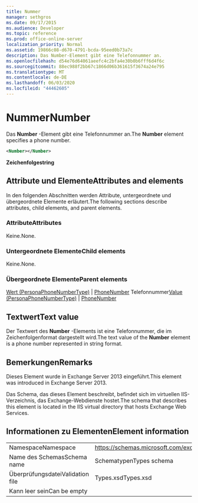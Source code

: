 ```yaml
---
title: Nummer
manager: sethgros
ms.date: 09/17/2015
ms.audience: Developer
ms.topic: reference
ms.prod: office-online-server
localization_priority: Normal
ms.assetid: 19866c08-d670-4791-bcda-95eed0b73a7c
description: Das Number-Element gibt eine Telefonnummer an.
ms.openlocfilehash: d54e76d64061aeefc4c2bfa4e30b0b6fff6d4f6c
ms.sourcegitcommit: 88ec988f2bb67c1866d06b361615f3674a24e795
ms.translationtype: MT
ms.contentlocale: de-DE
ms.lasthandoff: 06/03/2020
ms.locfileid: "44462605"
---
```

# <a name="number"></a><span data-ttu-id="bf65a-103">Nummer</span><span class="sxs-lookup"><span data-stu-id="bf65a-103">Number</span></span>

<span data-ttu-id="bf65a-104">Das **Number** -Element gibt eine Telefonnummer an.</span><span class="sxs-lookup"><span data-stu-id="bf65a-104">The **Number** element specifies a phone number.</span></span> 
  
```XML
<Number></Number>
```

 <span data-ttu-id="bf65a-105">**Zeichenfolge**</span><span class="sxs-lookup"><span data-stu-id="bf65a-105">**string**</span></span>
## <a name="attributes-and-elements"></a><span data-ttu-id="bf65a-106">Attribute und Elemente</span><span class="sxs-lookup"><span data-stu-id="bf65a-106">Attributes and elements</span></span>

<span data-ttu-id="bf65a-107">In den folgenden Abschnitten werden Attribute, untergeordnete und übergeordnete Elemente erläutert.</span><span class="sxs-lookup"><span data-stu-id="bf65a-107">The following sections describe attributes, child elements, and parent elements.</span></span>
  
### <a name="attributes"></a><span data-ttu-id="bf65a-108">Attribute</span><span class="sxs-lookup"><span data-stu-id="bf65a-108">Attributes</span></span>

<span data-ttu-id="bf65a-109">Keine.</span><span class="sxs-lookup"><span data-stu-id="bf65a-109">None.</span></span>
  
### <a name="child-elements"></a><span data-ttu-id="bf65a-110">Untergeordnete Elemente</span><span class="sxs-lookup"><span data-stu-id="bf65a-110">Child elements</span></span>

<span data-ttu-id="bf65a-111">Keine.</span><span class="sxs-lookup"><span data-stu-id="bf65a-111">None.</span></span>
  
### <a name="parent-elements"></a><span data-ttu-id="bf65a-112">Übergeordnete Elemente</span><span class="sxs-lookup"><span data-stu-id="bf65a-112">Parent elements</span></span>

<span data-ttu-id="bf65a-113">[Wert (PersonaPhoneNumberType)](value-personaphonenumbertype.md)  |  [PhoneNumber](phonenumber.md) Telefonnummer</span><span class="sxs-lookup"><span data-stu-id="bf65a-113">[Value (PersonaPhoneNumberType)](value-personaphonenumbertype.md) | [PhoneNumber](phonenumber.md)</span></span>
  
## <a name="text-value"></a><span data-ttu-id="bf65a-114">Textwert</span><span class="sxs-lookup"><span data-stu-id="bf65a-114">Text value</span></span>

<span data-ttu-id="bf65a-115">Der Textwert des **Number** -Elements ist eine Telefonnummer, die im Zeichenfolgenformat dargestellt wird.</span><span class="sxs-lookup"><span data-stu-id="bf65a-115">The text value of the **Number** element is a phone number represented in string format.</span></span> 
  
## <a name="remarks"></a><span data-ttu-id="bf65a-116">Bemerkungen</span><span class="sxs-lookup"><span data-stu-id="bf65a-116">Remarks</span></span>

<span data-ttu-id="bf65a-117">Dieses Element wurde in Exchange Server 2013 eingeführt.</span><span class="sxs-lookup"><span data-stu-id="bf65a-117">This element was introduced in Exchange Server 2013.</span></span>
  
<span data-ttu-id="bf65a-118">Das Schema, das dieses Element beschreibt, befindet sich im virtuellen IIS-Verzeichnis, das Exchange-Webdienste hostet.</span><span class="sxs-lookup"><span data-stu-id="bf65a-118">The schema that describes this element is located in the IIS virtual directory that hosts Exchange Web Services.</span></span>
  
## <a name="element-information"></a><span data-ttu-id="bf65a-119">Informationen zu Elementen</span><span class="sxs-lookup"><span data-stu-id="bf65a-119">Element information</span></span>

|||
|:-----|:-----|
|<span data-ttu-id="bf65a-120">Namespace</span><span class="sxs-lookup"><span data-stu-id="bf65a-120">Namespace</span></span>  <br/> |https://schemas.microsoft.com/exchange/services/2006/types  <br/> |
|<span data-ttu-id="bf65a-121">Name des Schemas</span><span class="sxs-lookup"><span data-stu-id="bf65a-121">Schema name</span></span>  <br/> |<span data-ttu-id="bf65a-122">Schematypen</span><span class="sxs-lookup"><span data-stu-id="bf65a-122">Types schema</span></span>  <br/> |
|<span data-ttu-id="bf65a-123">Überprüfungsdatei</span><span class="sxs-lookup"><span data-stu-id="bf65a-123">Validation file</span></span>  <br/> |<span data-ttu-id="bf65a-124">Types.xsd</span><span class="sxs-lookup"><span data-stu-id="bf65a-124">Types.xsd</span></span>  <br/> |
|<span data-ttu-id="bf65a-125">Kann leer sein</span><span class="sxs-lookup"><span data-stu-id="bf65a-125">Can be empty</span></span>  <br/> ||
   

